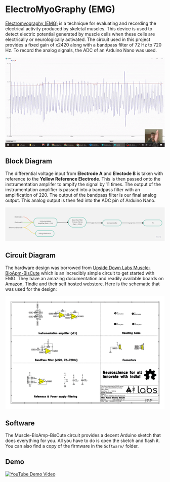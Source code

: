 # ElectroMyoGraphy (EMG)

[Electromyography (EMG)](https://en.wikipedia.org/wiki/Electromyography) is a technique for evaluating and recording the electrical activity produced by skeletal muscles. This device is used to detect electric potential generated by muscle cells when these cells are electrically or neurologically activated. The circuit used in this project provides a fixed gain of x2420 along with a bandpass filter of 72 Hz to 720 Hz. To record the analog signals, the ADC of an Arduino Nano was used.

![Demo GIF](./Docs/demo.gif)

## Block Diagram

The differential voltage input from **Electrode A** and **Electode B** is taken with reference to the **Yellow Reference Electrode**. This is then passed onto the instrumentation amplifer to ampify the signal by 11 times. The output of the instrumentation amplifier is passed into a bandpass filter with an amplification of 220. The output of the bandpass filter is our final analog output. This analog output is then fed into the ADC pin of Arduino Nano.

![Flow Chart of how the device works](./Docs/EMG%20Hardware%20Flow.jpg)

## Circuit Diagram
The hardware design was borrowed from [Upside Down Labs Muscle-BioApm-BisCute](https://github.com/upsidedownlabs/Muscle-BioAmp-BisCute) which is an incredibly simple circuit to get started with EMG. They have an amazing documentation and readily available boards on [Amazon](https://www.amazon.in/BisCute-Accessories-Upside-Down-Labs/dp/B0BDRFL2VY/ref=sr_1_1?qid=1684148917&refinements=p_89%3AUpside+Down+Labs&s=industrial&sr=1-1), [Tindie](https://www.tindie.com/products/upsidedownlabs/muscle-bioamp-biscute-diy-muscle-sensor/) and their [self hosted webstore](https://store.upsidedownlabs.tech/product/muscle-bioamp-biscute-diy/). Here is the schematic that was used for the design:

![Circuit Diagram](./Docs/schematic.png)

## Software
The Muscle-BioAmp-BisCute circuit provides a decent Arduino sketch that does everything for you. All you have to do is open the sketch and flash it. You can also find a copy of the firmware in the `Software/` folder.

## Demo

[![YouTube Demo Video](https://img.youtube.com/vi/8fpB3Ov8SRo/maxresdefault.jpg)](https://www.youtube.com/watch?v=8fpB3Ov8SRo)

